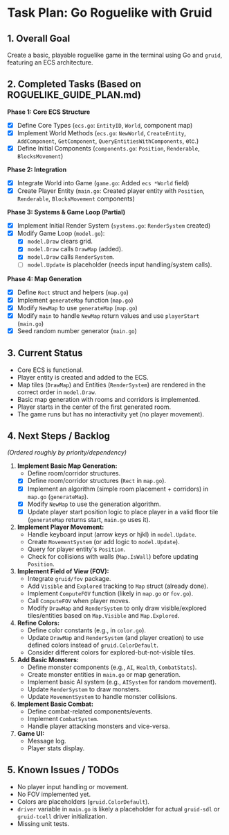 # Task Plan: Go Roguelike with Gruid

## 1. Overall Goal

Create a basic, playable roguelike game in the terminal using Go and `gruid`, featuring an ECS architecture.

## 2. Completed Tasks (Based on ROGUELIKE_GUIDE_PLAN.md)

**Phase 1: Core ECS Structure**

- [x] Define Core Types (`ecs.go`: `EntityID`, `World`, component map)
- [x] Implement World Methods (`ecs.go`: `NewWorld`, `CreateEntity`, `AddComponent`, `GetComponent`, `QueryEntitiesWithComponents`, etc.)
- [x] Define Initial Components (`components.go`: `Position`, `Renderable`, `BlocksMovement`)

**Phase 2: Integration**

- [x] Integrate World into Game (`game.go`: Added `ecs *World` field)
- [x] Create Player Entity (`main.go`: Created player entity with `Position`, `Renderable`, `BlocksMovement` components)

**Phase 3: Systems & Game Loop (Partial)**

- [x] Implement Initial Render System (`systems.go`: `RenderSystem` created)
- [x] Modify Game Loop (`model.go`):
  - [x] `model.Draw` clears grid.
  - [x] `model.Draw` calls `DrawMap` (added).
  - [x] `model.Draw` calls `RenderSystem`.
  - [ ] `model.Update` is placeholder (needs input handling/system calls).

**Phase 4: Map Generation**

- [x] Define `Rect` struct and helpers (`map.go`)
- [x] Implement `generateMap` function (`map.go`)
- [x] Modify `NewMap` to use `generateMap` (`map.go`)
- [x] Modify `main` to handle `NewMap` return values and use `playerStart` (`main.go`)
- [x] Seed random number generator (`main.go`)

## 3. Current Status

- Core ECS is functional.
- Player entity is created and added to the ECS.
- Map tiles (`DrawMap`) and Entities (`RenderSystem`) are rendered in the correct order in `model.Draw`.
- Basic map generation with rooms and corridors is implemented.
- Player starts in the center of the first generated room.
- The game runs but has no interactivity yet (no player movement).

## 4. Next Steps / Backlog

_(Ordered roughly by priority/dependency)_

1. **Implement Basic Map Generation:**
   - Define room/corridor structures.
   - [x] Define room/corridor structures (`Rect` in `map.go`).
   - [x] Implement an algorithm (simple room placement + corridors) in `map.go` (`generateMap`).
   - [x] Modify `NewMap` to use the generation algorithm.
   - [x] Update player start position logic to place player in a valid floor tile (`generateMap` returns start, `main.go` uses it).
2. **Implement Player Movement:**
   - Handle keyboard input (arrow keys or hjkl) in `model.Update`.
   - Create `MovementSystem` (or add logic to `model.Update`).
   - Query for player entity's `Position`.
   - Check for collisions with walls (`Map.IsWall`) before updating `Position`.
3. **Implement Field of View (FOV):**
   - Integrate `gruid/fov` package.
   - Add `Visible` and `Explored` tracking to `Map` struct (already done).
   - Implement `ComputeFOV` function (likely in `map.go` or `fov.go`).
   - Call `ComputeFOV` when player moves.
   - Modify `DrawMap` and `RenderSystem` to only draw visible/explored tiles/entities based on `Map.Visible` and `Map.Explored`.
4. **Refine Colors:**
   - Define color constants (e.g., in `color.go`).
   - Update `DrawMap` and `RenderSystem` (and player creation) to use defined colors instead of `gruid.ColorDefault`.
   - Consider different colors for explored-but-not-visible tiles.
5. **Add Basic Monsters:**
   - Define monster components (e.g., `AI`, `Health`, `CombatStats`).
   - Create monster entities in `main.go` or map generation.
   - Implement basic AI system (e.g., `AISystem` for random movement).
   - Update `RenderSystem` to draw monsters.
   - Update `MovementSystem` to handle monster collisions.
6. **Implement Basic Combat:**
   - Define combat-related components/events.
   - Implement `CombatSystem`.
   - Handle player attacking monsters and vice-versa.
7. **Game UI:**
   - Message log.
   - Player stats display.

## 5. Known Issues / TODOs

- No player input handling or movement.
- No FOV implemented yet.
- Colors are placeholders (`gruid.ColorDefault`).
- `driver` variable in `main.go` is likely a placeholder for actual `gruid-sdl` or `gruid-tcell` driver initialization.
- Missing unit tests.
